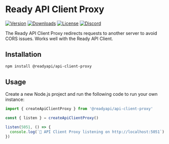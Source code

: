 # Ready API Client Proxy

[![Version](https://img.shields.io/npm/v/%40scalar/api-client-proxy)](https://www.npmjs.com/package/@readyapi/api-client-proxy)
[![Downloads](https://img.shields.io/npm/dm/%40scalar/api-client-proxy)](https://www.npmjs.com/package/@readyapi/api-client-proxy)
[![License](https://img.shields.io/npm/l/%40scalar%2Fapi-client-proxy)](https://www.npmjs.com/package/@readyapi/api-client-proxy)
[![Discord](https://img.shields.io/discord/1135330207960678410?style=flat&color=5865F2)](https://discord.gg/8HeZcRGPFS)

The Ready API Client Proxy redirects requests to another server to avoid CORS issues. Works well with the Ready API Client.

## Installation

```bash
npm install @readyapi/api-client-proxy
```

## Usage

Create a new Node.js project and run the following code to run your own instance:

```ts
import { createApiClientProxy } from '@readyapi/api-client-proxy'

const { listen } = createApiClientProxy()

listen(5051, () => {
  console.log(`🥤 API Client Proxy listening on http://localhost:5051`)
})
```
